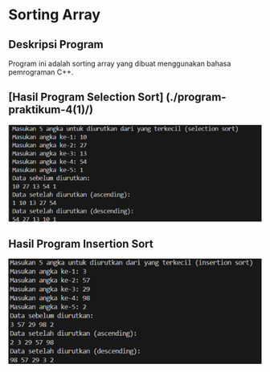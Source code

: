 # Sorting Array

## Deskripsi Program
Program ini adalah sorting array yang dibuat menggunakan bahasa pemrograman C++.

## [Hasil Program Selection Sort] (./program-praktikum-4(1)/)
![Hasil Program](./hasil-praktikum-4(1).png/)

## Hasil Program Insertion Sort
![Hasil Program](./hasil-praktikum-4(2).png/)
